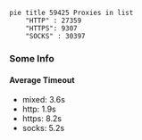 
```mermaid
pie title 59425 Proxies in list
    "HTTP" : 27359
    "HTTPS": 9307
    "SOCKS" : 30397
```

### Some Info
#### Average Timeout

- mixed: 3.6s
- http: 1.9s
- https: 8.2s
- socks: 5.2s